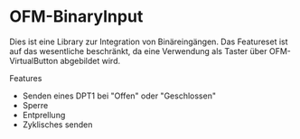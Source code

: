 # OFM-BinaryInput

Dies ist eine Library zur Integration von Binäreingängen. Das Featureset ist auf das wesentliche beschränkt, da eine Verwendung als Taster über OFM-VirtualButton abgebildet wird.
  
Features
- Senden eines DPT1 bei "Offen" oder "Geschlossen"
- Sperre
- Entprellung
- Zyklisches senden 
